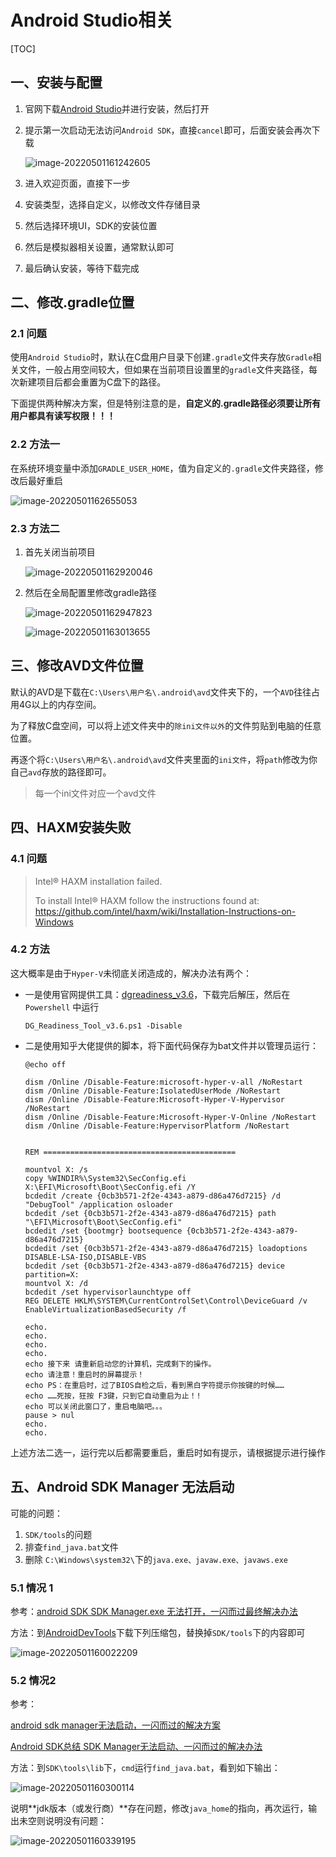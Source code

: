 # Android Studio相关

[TOC]

## 一、安装与配置

1.   官网下载[Android Studio](https://developer.android.com/studio)并进行安装，然后打开

2.   提示第一次启动无法访问`Android SDK`，直接`cancel`即可，后面安装会再次下载

     ![image-20220501161242605](https://raw.githubusercontent.com/Jxpro/PicBed/master/md/new/2022-05-01-161244.png)

3.   进入欢迎页面，直接下一步

4.   安装类型，选择自定义，以修改文件存储目录

5.   然后选择环境UI，SDK的安装位置

6.   然后是模拟器相关设置，通常默认即可

7.   最后确认安装，等待下载完成

## 二、修改.gradle位置

### 2.1 问题

使用`Android Studio`时，默认在C盘用户目录下创建`.gradle`文件夹存放`Gradle`相关文件，一般占用空间较大，但如果在当前项目设置里的`gradle`文件夹路径，每次新建项目后都会重置为C盘下的路径。

下面提供两种解决方案，但是特别注意的是，**自定义的.gradle路径必须要让所有用户都具有读写权限！！！**

### 2.2 方法一

在系统环境变量中添加`GRADLE_USER_HOME`，值为自定义的`.gradle`文件夹路径，修改后最好重启

![image-20220501162655053](https://raw.githubusercontent.com/Jxpro/PicBed/master/md/new/2022-05-01-162656.png)

### 2.3 方法二

1.   首先关闭当前项目

     ![image-20220501162920046](https://raw.githubusercontent.com/Jxpro/PicBed/master/md/new/2022-05-01-162922.png)

2.   然后在全局配置里修改gradle路径

     ![image-20220501162947823](https://raw.githubusercontent.com/Jxpro/PicBed/master/md/new/2022-05-01-162950.png)

     ![image-20220501163013655](https://raw.githubusercontent.com/Jxpro/PicBed/master/md/new/2022-05-01-163017.png)

## 三、修改AVD文件位置

默认的AVD是下载在`C:\Users\用户名\.android\avd`文件夹下的，一个`AVD`往往占用4G以上的内存空间。

为了释放C盘空间，可以将上述文件夹中的`除ini文件以外`的文件剪贴到电脑的任意位置。

再逐个将`C:\Users\用户名\.android\avd`文件夹里面的`ini文件`，将`path`修改为你自己`avd`存放的路径即可。

>   每一个ini文件对应一个avd文件

## 四、HAXM安装失败

### 4.1 问题

>   Intel® HAXM installation failed. 
>
>   To install Intel® HAXM follow the instructions found at: https://github.com/intel/haxm/wiki/Installation-Instructions-on-Windows

### 4.2 方法

这大概率是由于`Hyper-V`未彻底关闭造成的，解决办法有两个：

-   一是使用官网提供工具：[dgreadiness_v3.6](https://www.microsoft.com/en-us/download/details.aspx?id=53337)，下载完后解压，然后在 `Powershell` 中运行

    ```
    DG_Readiness_Tool_v3.6.ps1 -Disable
    ```

-   二是使用知乎大佬提供的脚本，将下面代码保存为bat文件并以管理员运行：

    ```
    @echo off
    
    dism /Online /Disable-Feature:microsoft-hyper-v-all /NoRestart
    dism /Online /Disable-Feature:IsolatedUserMode /NoRestart
    dism /Online /Disable-Feature:Microsoft-Hyper-V-Hypervisor /NoRestart
    dism /Online /Disable-Feature:Microsoft-Hyper-V-Online /NoRestart
    dism /Online /Disable-Feature:HypervisorPlatform /NoRestart
    
    
    REM ===========================================
    
    mountvol X: /s
    copy %WINDIR%\System32\SecConfig.efi X:\EFI\Microsoft\Boot\SecConfig.efi /Y
    bcdedit /create {0cb3b571-2f2e-4343-a879-d86a476d7215} /d "DebugTool" /application osloader
    bcdedit /set {0cb3b571-2f2e-4343-a879-d86a476d7215} path "\EFI\Microsoft\Boot\SecConfig.efi"
    bcdedit /set {bootmgr} bootsequence {0cb3b571-2f2e-4343-a879-d86a476d7215}
    bcdedit /set {0cb3b571-2f2e-4343-a879-d86a476d7215} loadoptions DISABLE-LSA-ISO,DISABLE-VBS
    bcdedit /set {0cb3b571-2f2e-4343-a879-d86a476d7215} device partition=X:
    mountvol X: /d
    bcdedit /set hypervisorlaunchtype off
    REG DELETE HKLM\SYSTEM\CurrentControlSet\Control\DeviceGuard /v EnableVirtualizationBasedSecurity /f
    
    echo.
    echo.
    echo.
    echo.
    echo 接下来 请重新启动您的计算机，完成剩下的操作。
    echo 请注意！重启时的屏幕提示！
    echo PS：在重启时，过了BIOS自检之后，看到黑白字符提示你按键的时候……
    echo ……死按，狂按 F3键，只到它自动重启为止！!
    echo 可以关闭此窗口了，重启电脑吧。。。
    pause > nul
    echo.
    echo.
    ```

上述方法二选一，运行完以后都需要重启，重启时如有提示，请根据提示进行操作

## 五、Android SDK Manager 无法启动

可能的问题：

1. `SDK/tools`的问题
2. 排查`find_java.bat`文件
3. 删除 `C:\Windows\system32\`下的`java.exe、javaw.exe、javaws.exe`

### 5.1 情况 1

参考：[android SDK SDK Manager.exe 无法打开，一闪而过最终解决办法](https://blog.csdn.net/wang295689649/article/details/60960953)

方法：到[AndroidDevTools](https://www.androiddevtools.cn/)下载下列压缩包，替换掉`SDK/tools`下的内容即可

![image-20220501160022209](https://raw.githubusercontent.com/Jxpro/PicBed/master/md/new/2022-05-01-160023.png)

### 5.2 情况2

参考：

[android sdk manager无法启动，一闪而过的解决方案](https://blog.csdn.net/yubin_yubin/article/details/8916389)

[Android SDK总结 SDK Manager无法启动、一闪而过的解决办法](https://blog.csdn.net/hueise_h/article/details/9134237)

方法：到`SDK\tools\lib`下，`cmd`运行`find_java.bat`，看到如下输出：

![image-20220501160300114](https://raw.githubusercontent.com/Jxpro/PicBed/master/md/new/2022-05-01-160301.png)

说明**jdk版本（或发行商）**存在问题，修改`java_home`的指向，再次运行，输出未空则说明没有问题：

![image-20220501160339195](https://raw.githubusercontent.com/Jxpro/PicBed/master/md/new/2022-05-01-160340.png)